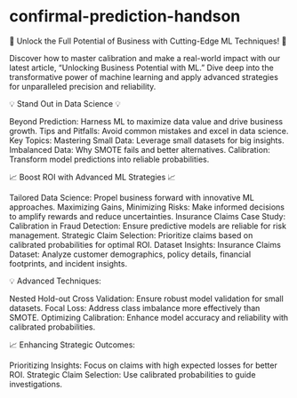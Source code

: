 # confirmal-prediction-handson

🚀 Unlock the Full Potential of Business with Cutting-Edge ML Techniques! 🚀

Discover how to master calibration and make a real-world impact with our latest article, “Unlocking Business Potential with ML.” Dive deep into the transformative power of machine learning and apply advanced strategies for unparalleled precision and reliability.

💡 Stand Out in Data Science 💡

Beyond Prediction: Harness ML to maximize data value and drive business growth.
Tips and Pitfalls: Avoid common mistakes and excel in data science.
Key Topics:
Mastering Small Data: Leverage small datasets for big insights.
Imbalanced Data: Why SMOTE fails and better alternatives.
Calibration: Transform model predictions into reliable probabilities.

📈 Boost ROI with Advanced ML Strategies 📈

Tailored Data Science: Propel business forward with innovative ML approaches.
Maximizing Gains, Minimizing Risks: Make informed decisions to amplify rewards and reduce uncertainties.
Insurance Claims Case Study:
Calibration in Fraud Detection: Ensure predictive models are reliable for risk management.
Strategic Claim Selection: Prioritize claims based on calibrated probabilities for optimal ROI.
Dataset Insights:
Insurance Claims Dataset: Analyze customer demographics, policy details, financial footprints, and incident insights.

💡 Advanced Techniques:

Nested Hold-out Cross Validation: Ensure robust model validation for small datasets.
Focal Loss: Address class imbalance more effectively than SMOTE.
Optimizing Calibration: Enhance model accuracy and reliability with calibrated probabilities.

📈 Enhancing Strategic Outcomes:

Prioritizing Insights: Focus on claims with high expected losses for better ROI.
Strategic Claim Selection: Use calibrated probabilities to guide investigations.
